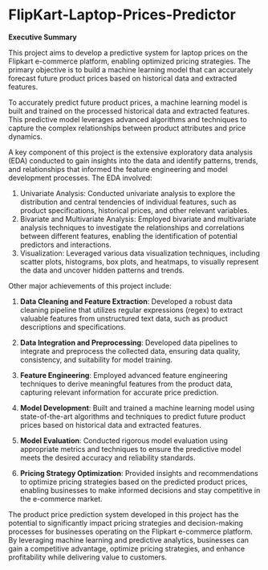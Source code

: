# FlipKart-Laptop-Prices-Predictor

**Executive Summary**

This project aims to develop a predictive system for laptop prices on the Flipkart e-commerce platform, enabling optimized pricing strategies. The primary objective is to build a machine learning model that can accurately forecast future product prices based on historical data and extracted features.

To accurately predict future product prices, a machine learning model is built and trained on the processed historical data and extracted features. This predictive model leverages advanced algorithms and techniques to capture the complex relationships between product attributes and price dynamics.

A key component of this project is the extensive exploratory data analysis (EDA) conducted to gain insights into the data and identify patterns, trends, and relationships that informed the feature engineering and model development processes. The EDA involved:

1. Univariate Analysis: Conducted univariate analysis to explore the distribution and central tendencies of individual features, such as product specifications, historical prices, and other relevant variables.
2. Bivariate and Multivariate Analysis: Employed bivariate and multivariate analysis techniques to investigate the relationships and correlations between different features, enabling the identification of potential predictors and interactions.
3. Visualization: Leveraged various data visualization techniques, including scatter plots, histograms, box plots, and heatmaps, to visually represent the data and uncover hidden patterns and trends.

Other major achievements of this project include:

1. **Data Cleaning and Feature Extraction**: Developed a robust data cleaning pipeline that utilizes regular expressions (regex) to extract valuable features from unstructured text data, such as product descriptions and specifications.

2. **Data Integration and Preprocessing**: Developed data pipelines to integrate and preprocess the collected data, ensuring data quality, consistency, and suitability for model training.

3. **Feature Engineering**: Employed advanced feature engineering techniques to derive meaningful features from the product data, capturing relevant information for accurate price prediction.

4. **Model Development**: Built and trained a machine learning model using state-of-the-art algorithms and techniques to predict future product prices based on historical data and extracted features.

5. **Model Evaluation**: Conducted rigorous model evaluation using appropriate metrics and techniques to ensure the predictive model meets the desired accuracy and reliability standards.

6. **Pricing Strategy Optimization**: Provided insights and recommendations to optimize pricing strategies based on the predicted product prices, enabling businesses to make informed decisions and stay competitive in the e-commerce market.

The product price prediction system developed in this project has the potential to significantly impact pricing strategies and decision-making processes for businesses operating on the Flipkart e-commerce platform. By leveraging machine learning and predictive analytics, businesses can gain a competitive advantage, optimize pricing strategies, and enhance profitability while delivering value to customers.
